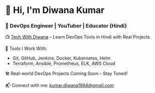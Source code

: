 # 👋 Hi, I'm Diwana Kumar  
### 🎯 DevOps Engineer | YouTuber | Educator (Hindi)

📺 [Tech With Diwana](https://www.youtube.com/@TechWithDiwana) – Learn DevOps Tools in Hindi with Real Projects

🔧 Tools I Work With:
- Git, GitHub, Jenkins, Docker, Kubernetes, Helm
- Terraform, Ansible, Prometheus, ELK, AWS Cloud

🛠️ Real-world DevOps Projects Coming Soon – Stay Tuned!

📬 Connect with me: kumar.diwana1994@gmail.com
